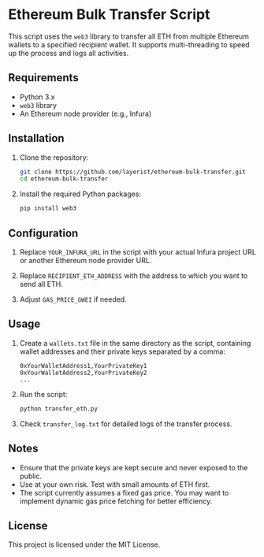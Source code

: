 # Ethereum Bulk Transfer Script

This script uses the `web3` library to transfer all ETH from multiple Ethereum wallets to a specified recipient wallet. It supports multi-threading to speed up the process and logs all activities.

## Requirements

- Python 3.x
- `web3` library
- An Ethereum node provider (e.g., Infura)

## Installation

1. Clone the repository:
    ```sh
    git clone https://github.com/layerist/ethereum-bulk-transfer.git
    cd ethereum-bulk-transfer
    ```

2. Install the required Python packages:
    ```sh
    pip install web3
    ```

## Configuration

1. Replace `YOUR_INFURA_URL` in the script with your actual Infura project URL or another Ethereum node provider URL.

2. Replace `RECIPIENT_ETH_ADDRESS` with the address to which you want to send all ETH.

3. Adjust `GAS_PRICE_GWEI` if needed.

## Usage

1. Create a `wallets.txt` file in the same directory as the script, containing wallet addresses and their private keys separated by a comma:

    ```
    0xYourWalletAddress1,YourPrivateKey1
    0xYourWalletAddress2,YourPrivateKey2
    ...
    ```

2. Run the script:
    ```sh
    python transfer_eth.py
    ```

3. Check `transfer_log.txt` for detailed logs of the transfer process.

## Notes

- Ensure that the private keys are kept secure and never exposed to the public.
- Use at your own risk. Test with small amounts of ETH first.
- The script currently assumes a fixed gas price. You may want to implement dynamic gas price fetching for better efficiency.

## License

This project is licensed under the MIT License.
